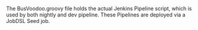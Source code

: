 The BusVoodoo.groovy file holds the actual Jenkins Pipeline script, which is used by both nightly and dev pipeline.
These Pipelines are deployed via a JobDSL Seed job.

